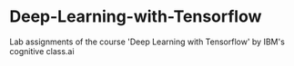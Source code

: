# Deep-Learning-with-Tensorflow
Lab assignments of the course 'Deep Learning with Tensorflow' by IBM's cognitive class.ai
